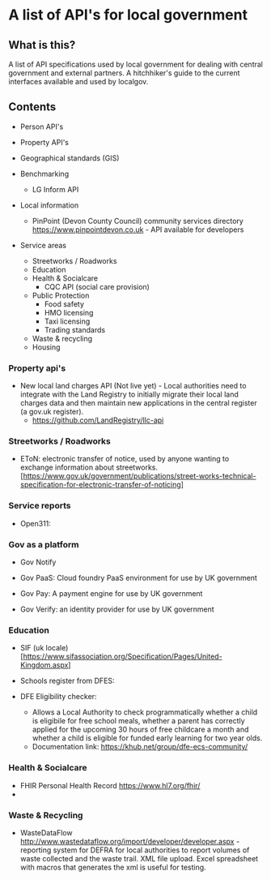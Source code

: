 # A list of API's for local government

## What is this?

A list of API specifications used by local government for dealing with central
government and external partners. A hitchhiker's guide to the current interfaces
available and used by localgov.

## Contents


* Person API's
* Property API's
* Geographical standards (GIS)

* Benchmarking
  * LG Inform API
  
* Local information
  * PinPoint (Devon County Council) community services directory https://www.pinpointdevon.co.uk - API available for developers


* Service areas
  * Streetworks / Roadworks
  * Education
  * Health & Socialcare
    * CQC API (social care provision)
  * Public Protection
    * Food safety
    * HMO licensing
    * Taxi licensing
    * Trading standards
  * Waste & recycling
  * Housing


### Property api's

* New local land charges API (Not live yet) - Local authorities need to integrate with the Land Registry to initially migrate their local land charges data and then maintain new applications in the central register (a gov.uk register).
  * https://github.com/LandRegistry/llc-api 

### Streetworks / Roadworks

* EToN: electronic transfer of notice, used by anyone wanting to exchange information about streetworks. [https://www.gov.uk/government/publications/street-works-technical-specification-for-electronic-transfer-of-noticing]


### Service reports

* Open311:

### Gov as a platform

* Gov Notify

* Gov PaaS: Cloud foundry PaaS environment for use by UK government

* Gov Pay: A payment engine for use by UK government

* Gov Verify: an identity provider for use by UK government

### Education

* SIF (uk locale) [https://www.sifassociation.org/Specification/Pages/United-Kingdom.aspx]
* Schools register from DFES:

* DFE Eligibility checker:
  - Allows a Local Authority to check programmatically whether a child is eligibile for free school meals, whether a parent has correctly applied for the upcoming 30 hours of free childcare a month and whether a child is eligible for funded early learning for two year olds. 
  - Documentation link: https://khub.net/group/dfe-ecs-community/

### Health & Socialcare

* FHIR Personal Health Record https://www.hl7.org/fhir/
*


### Waste & Recycling

* WasteDataFlow http://www.wastedataflow.org/import/developer/developer.aspx - reporting system for DEFRA for local authorities to report volumes of waste collected and the waste trail. XML file upload. Excel spreadsheet with macros that
generates the xml is useful for testing.
